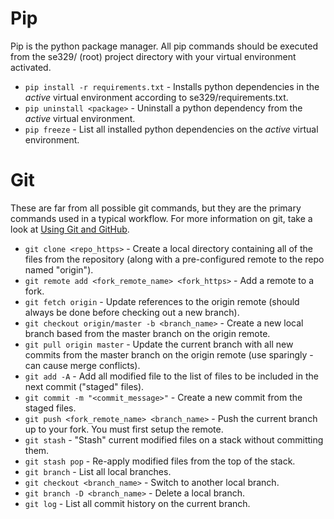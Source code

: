 # Pip
Pip is the python package manager. All pip commands should be executed from the se329/ (root) project directory with your virtual environment activated.

- `pip install -r requirements.txt` - Installs python dependencies in the _active_ virtual environment according to se329/requirements.txt.
- `pip uninstall <package>` - Uninstall a python dependency from the _active_ virtual environment.
- `pip freeze` - List all installed python dependencies on the _active_ virtual environment.


# Git
These are far from all possible git commands, but they are the primary commands used in a typical workflow. For more information on git, take a look at [Using Git and GitHub](https://iastate.box.com/shared/static/v8j3uc6phm8453yad2behbk837gvkkgi.pdf).

- `git clone <repo_https>` - Create a local directory containing all of the files from the repository (along with a pre-configured remote to the repo named "origin").
- `git remote add <fork_remote_name> <fork_https>` - Add a remote to a fork.
- `git fetch origin` - Update references to the origin remote (should always be done before checking out a new branch).
- `git checkout origin/master -b <branch_name>` - Create a new local branch based from the master branch on the origin remote.
- `git pull origin master` - Update the current branch with all new commits from the master branch on the origin remote (use sparingly - can cause merge conflicts).
- `git add -A` - Add all modified file to the list of files to be included in the next commit ("staged" files).
- `git commit -m "<commit_message>"` - Create a new commit from the staged files.
- `git push <fork_remote_name> <branch_name>` - Push the current branch up to your fork. You must first setup the remote.
- `git stash` - "Stash" current modified files on a stack without committing them.
- `git stash pop` - Re-apply modified files from the top of the stack.
- `git branch` - List all local branches.
- `git checkout <branch_name>` - Switch to another local branch.
- `git branch -D <branch_name>` - Delete a local branch.
- `git log` - List all commit history on the current branch.
